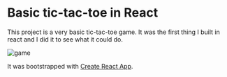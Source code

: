 # Basic tic-tac-toe in React

This project is a very basic tic-tac-toe game. It was the first thing I built in react and I did it to see what it could do.

![game](https://i.imgur.com/ORy75wQ.png "game")

It was bootstrapped with [Create React App](https://create-react-app.dev/docs/getting-started/).
